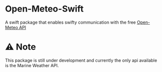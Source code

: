 # Open-Meteo-Swift

A swift package that enables swifty communication with the free [Open-Meteo API](https://open-meteo.com/)


# ⚠️ Note
This package is still under development and currently the only api available is the Marine Weather API.
